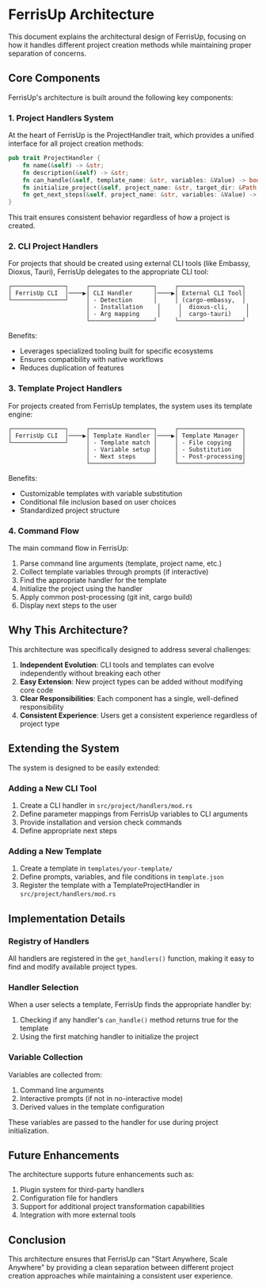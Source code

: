# FerrisUp Architecture

This document explains the architectural design of FerrisUp, focusing on how it handles different project creation methods while maintaining proper separation of concerns.

## Core Components

FerrisUp's architecture is built around the following key components:

### 1. Project Handlers System

At the heart of FerrisUp is the ProjectHandler trait, which provides a unified interface for all project creation methods:

```rust
pub trait ProjectHandler {
    fn name(&self) -> &str;
    fn description(&self) -> &str;
    fn can_handle(&self, template_name: &str, variables: &Value) -> bool;
    fn initialize_project(&self, project_name: &str, target_dir: &Path, variables: &Value) -> Result<()>;
    fn get_next_steps(&self, project_name: &str, variables: &Value) -> Vec<String>;
}
```

This trait ensures consistent behavior regardless of how a project is created.

### 2. CLI Project Handlers

For projects that should be created using external CLI tools (like Embassy, Dioxus, Tauri), FerrisUp delegates to the appropriate CLI tool:

```
┌───────────────┐     ┌──────────────────┐     ┌──────────────────┐
│ FerrisUp CLI  │────▶│ CLI Handler      │────▶│ External CLI Tool│
└───────────────┘     │ - Detection      │     │ (cargo-embassy,  │
                      │ - Installation    │     │  dioxus-cli,     │
                      │ - Arg mapping     │     │  cargo-tauri)    │
                      └──────────────────┘     └──────────────────┘
```

Benefits:
- Leverages specialized tooling built for specific ecosystems
- Ensures compatibility with native workflows
- Reduces duplication of features

### 3. Template Project Handlers

For projects created from FerrisUp templates, the system uses its template engine:

```
┌───────────────┐     ┌──────────────────┐     ┌──────────────────┐
│ FerrisUp CLI  │────▶│ Template Handler │────▶│ Template Manager │
└───────────────┘     │ - Template match │     │ - File copying   │
                      │ - Variable setup │     │ - Substitution   │
                      │ - Next steps     │     │ - Post-processing│
                      └──────────────────┘     └──────────────────┘
```

Benefits:
- Customizable templates with variable substitution
- Conditional file inclusion based on user choices
- Standardized project structure

### 4. Command Flow

The main command flow in FerrisUp:

1. Parse command line arguments (template, project name, etc.)
2. Collect template variables through prompts (if interactive)
3. Find the appropriate handler for the template
4. Initialize the project using the handler
5. Apply common post-processing (git init, cargo build)
6. Display next steps to the user

## Why This Architecture?

This architecture was specifically designed to address several challenges:

1. **Independent Evolution**: CLI tools and templates can evolve independently without breaking each other
2. **Easy Extension**: New project types can be added without modifying core code
3. **Clear Responsibilities**: Each component has a single, well-defined responsibility
4. **Consistent Experience**: Users get a consistent experience regardless of project type

## Extending the System

The system is designed to be easily extended:

### Adding a New CLI Tool

1. Create a CLI handler in `src/project/handlers/mod.rs`
2. Define parameter mappings from FerrisUp variables to CLI arguments
3. Provide installation and version check commands
4. Define appropriate next steps

### Adding a New Template

1. Create a template in `templates/your-template/`
2. Define prompts, variables, and file conditions in `template.json`
3. Register the template with a TemplateProjectHandler in `src/project/handlers/mod.rs`

## Implementation Details

### Registry of Handlers

All handlers are registered in the `get_handlers()` function, making it easy to find and modify available project types.

### Handler Selection

When a user selects a template, FerrisUp finds the appropriate handler by:

1. Checking if any handler's `can_handle()` method returns true for the template
2. Using the first matching handler to initialize the project

### Variable Collection

Variables are collected from:
1. Command line arguments
2. Interactive prompts (if not in no-interactive mode)
3. Derived values in the template configuration

These variables are passed to the handler for use during project initialization.

## Future Enhancements

The architecture supports future enhancements such as:

1. Plugin system for third-party handlers
2. Configuration file for handlers
3. Support for additional project transformation capabilities
4. Integration with more external tools

## Conclusion

This architecture ensures that FerrisUp can "Start Anywhere, Scale Anywhere" by providing a clean separation between different project creation approaches while maintaining a consistent user experience.
